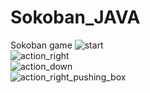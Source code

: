 # Sokoban_JAVA
Sokoban game
![start](https://user-images.githubusercontent.com/108157316/215290383-3d8be4e3-028a-4c34-ad0a-52efddec4cf3.JPG)<br>
![action_right](https://user-images.githubusercontent.com/108157316/215290391-419cfafd-a9ba-44ad-83e2-f089f59d3dcc.JPG)<br>
![action_down](https://user-images.githubusercontent.com/108157316/215290393-328f268b-2258-439e-ba5a-732ab0883454.JPG)<br>
![action_right_pushing_box](https://user-images.githubusercontent.com/108157316/215290395-478091cb-22d6-4489-8942-d93a072c2e6c.JPG)
